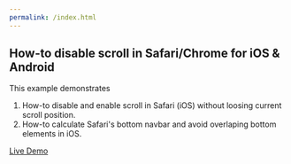 ```yaml
---
permalink: /index.html
---
```

## How-to disable scroll in Safari/Chrome for iOS & Android

This example demonstrates
1. How-to disable and enable scroll in Safari (iOS) without loosing current scroll position.
1. How-to calculate Safari's bottom navbar and avoid overlaping bottom elements in iOS.

[Live Demo](https://bobkovalex.github.io/disable-scroll-safari-ios/)
